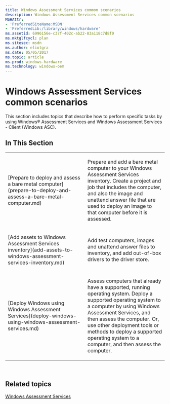 ```yaml
---
title: Windows Assessment Services common scenarios
description: Windows Assessment Services common scenarios
MSHAttr:
- 'PreferredSiteName:MSDN'
- 'PreferredLib:/library/windows/hardware'
ms.assetid: 6996156e-c37f-402c-ab22-83a118c7d8f0
ms.mktglfcycl: plan
ms.sitesec: msdn
ms.author: eliotgra
ms.date: 05/05/2017
ms.topic: article
ms.prod: windows-hardware
ms.technology: windows-oem
---
```


# Windows Assessment Services common scenarios


This section includes topics that describe how to perform specific tasks by using Windows® Assessment Services and Windows Assessment Services - Client (Windows ASC).

## In This Section


<table>
<colgroup>
<col width="50%" />
<col width="50%" />
</colgroup>
<tbody>
<tr class="odd">
<td><p>[Prepare to deploy and assess a bare metal computer](prepare-to-deploy-and-assess-a-bare-metal-computer.md)</p></td>
<td><p>Prepare and add a bare metal computer to your Windows Assessment Services inventory. Create a project and job that includes the computer, and also the image and unattend answer file that are used to deploy an image to that computer before it is assessed.</p></td>
</tr>
<tr class="even">
<td><p>[Add assets to Windows Assessment Services inventory](add-assets-to-windows-assessment-services-inventory.md)</p></td>
<td><p>Add test computers, images and unattend answer files to inventory, and add out-of-box drivers to the driver store.</p></td>
</tr>
<tr class="odd">
<td><p>[Deploy Windows using Windows Assessment Services](deploy-windows-using-windows-assessment-services.md)</p></td>
<td><p>Assess computers that already have a supported, running operating system. Deploy a supported operating system to a computer by using Windows Assessment Services, and then assess the computer. Or, use other deployment tools or methods to deploy a supported operating system to a computer, and then assess the computer.</p></td>
</tr>
</tbody>
</table>

 

## Related topics


[Windows Assessment Services](windows-assessment-services-technical-reference.md)

 

 







